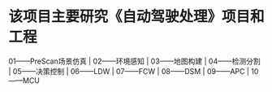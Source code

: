 
# 该项目主要研究《自动驾驶处理》项目和工程

01——PreScan场景仿真
|
02——环境感知
|
03——地图构建
|
04——检测分割
|
05——决策控制
|
06——LDW
|
07——FCW
|
08——DSM
|
09——APC
|
10——MCU